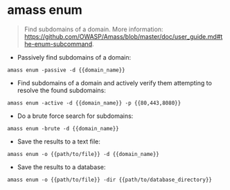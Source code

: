 # amass enum

> Find subdomains of a domain.
> More information: <https://github.com/OWASP/Amass/blob/master/doc/user_guide.md#the-enum-subcommand>.

- Passively find subdomains of a domain:

`amass enum -passive -d {{domain_name}}`

- Find subdomains of a domain and actively verify them attempting to resolve the found subdomains:

`amass enum -active -d {{domain_name}} -p {{80,443,8080}}`

- Do a brute force search for subdomains:

`amass enum -brute -d {{domain_name}}`

- Save the results to a text file:

`amass enum -o {{path/to/file}} -d {{domain_name}}`

- Save the results to a database:

`amass enum -o {{path/to/file}} -dir {{path/to/database_directory}}`
